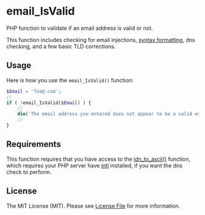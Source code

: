 # email_IsValid
PHP function to validate if an email address is valid or not.

This function includes checking for email injections, [syntax formatting](https://gist.github.com/johnabela/9a41191e9946ed59addae447b3c72206), dns checking, and a few basic TLD corrections.


## Usage

Here is how you use the `email_IsValid()` function:

```php
$Email = 'foo@.com';
//
if ( !email_IsValid($Email) ) {
    //
    die('The email address you entered does not appear to be a valid email address.');
    //
}
```

## Requirements

This function requires that you have access to the [idn_to_ascii()](https://www.php.net/manual/en/function.idn-to-ascii.php) function, which requires your PHP server have [intl](https://www.php.net/manual/en/intl.installation.php) installed, if you want the dns check to perform.

## License

The MIT License (MIT). Please see [License File](LICENSE) for more information.
